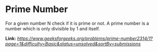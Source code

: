 # Prime Number
For a given number N check if it is prime or not. A prime number is a number which is only divisible by 1 and itself.  
  
**Link:** _https://www.geeksforgeeks.org/problems/prime-number2314/1?page=1&difficulty=Basic&status=unsolved&sortBy=submissions_
